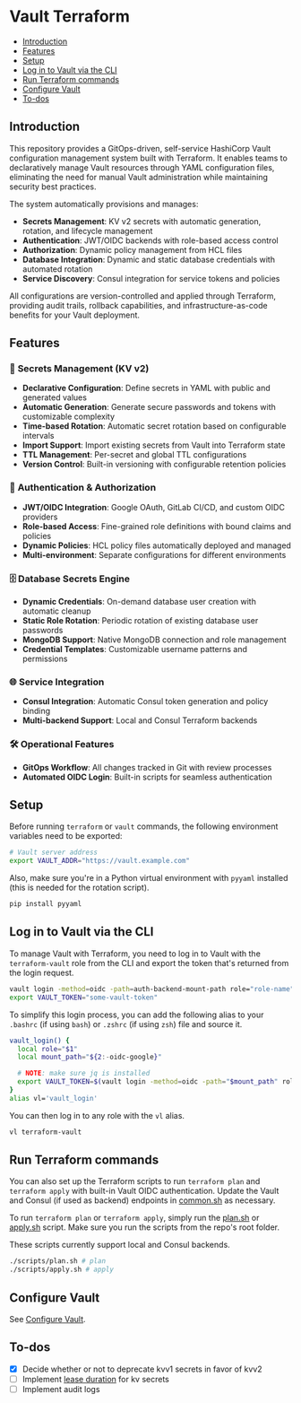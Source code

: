 # Vault Terraform

- [Introduction](#introduction)
- [Features](#features)
- [Setup](#setup)
- [Log in to Vault via the CLI](#log-in-to-vault-via-the-cli)
- [Run Terraform commands](#run-terraform-commands)
- [Configure Vault](#configure-vault)
- [To-dos](#to-dos)

## Introduction

This repository provides a GitOps-driven, self-service HashiCorp Vault configuration management system built with Terraform. It enables teams to declaratively manage Vault resources through YAML configuration files, eliminating the need for manual Vault administration while maintaining security best practices.

The system automatically provisions and manages:
- **Secrets Management**: KV v2 secrets with automatic generation, rotation, and lifecycle management
- **Authentication**: JWT/OIDC backends with role-based access control
- **Authorization**: Dynamic policy management from HCL files
- **Database Integration**: Dynamic and static database credentials with automated rotation
- **Service Discovery**: Consul integration for service tokens and policies

All configurations are version-controlled and applied through Terraform, providing audit trails, rollback capabilities, and infrastructure-as-code benefits for your Vault deployment.

## Features

### 🔐 **Secrets Management (KV v2)**
- **Declarative Configuration**: Define secrets in YAML with public and generated values
- **Automatic Generation**: Generate secure passwords and tokens with customizable complexity
- **Time-based Rotation**: Automatic secret rotation based on configurable intervals
- **Import Support**: Import existing secrets from Vault into Terraform state
- **TTL Management**: Per-secret and global TTL configurations
- **Version Control**: Built-in versioning with configurable retention policies

### 🔑 **Authentication & Authorization**
- **JWT/OIDC Integration**: Google OAuth, GitLab CI/CD, and custom OIDC providers
- **Role-based Access**: Fine-grained role definitions with bound claims and policies
- **Dynamic Policies**: HCL policy files automatically deployed and managed
- **Multi-environment**: Separate configurations for different environments

### 🗄️ **Database Secrets Engine**
- **Dynamic Credentials**: On-demand database user creation with automatic cleanup
- **Static Role Rotation**: Periodic rotation of existing database user passwords
- **MongoDB Support**: Native MongoDB connection and role management
- **Credential Templates**: Customizable username patterns and permissions

### 🌐 **Service Integration**
- **Consul Integration**: Automatic Consul token generation and policy binding
- **Multi-backend Support**: Local and Consul Terraform backends

### 🛠️ **Operational Features**
- **GitOps Workflow**: All changes tracked in Git with review processes
- **Automated OIDC Login**: Built-in scripts for seamless authentication

## Setup

Before running `terraform` or `vault` commands, the following environment variables need to be exported:

```bash
# Vault server address
export VAULT_ADDR="https://vault.example.com"
```

Also, make sure you're in a Python virtual environment with `pyyaml` installed (this is needed for the rotation script).

```bash
pip install pyyaml
```

## Log in to Vault via the CLI

To manage Vault with Terraform, you need to log in to Vault with the `terraform-vault` role from the CLI and export the token that's returned from the login request.

```bash
vault login -method=oidc -path=auth-backend-mount-path role="role-name"
export VAULT_TOKEN="some-vault-token"
```

To simplify this login process, you can add the following alias to your `.bashrc` (if using `bash`) or `.zshrc` (if using `zsh`) file and source it.

```bash
vault_login() {
  local role="$1"
  local mount_path="${2:-oidc-google}"

  # NOTE: make sure jq is installed
  export VAULT_TOKEN=$(vault login -method=oidc -path="$mount_path" role="$role" -format=json | jq -r .auth.client_token)
}
alias vl='vault_login'
```

You can then log in to any role with the `vl` alias.

```bash
vl terraform-vault
```

## Run Terraform commands

You can also set up the Terraform scripts to run `terraform plan` and `terraform apply` with built-in Vault OIDC authentication. Update the Vault and Consul (if used as backend) endpoints in [common.sh](/scripts/common.sh) as necessary.

To run `terraform plan` or `terraform apply`, simply run the [plan.sh](/scripts/plan.sh) or [apply.sh](/scripts/apply.sh) script. Make sure you run the scripts from the repo's root folder.

These scripts currently support local and Consul backends.

```bash
./scripts/plan.sh # plan
./scripts/apply.sh # apply
```

## Configure Vault

See [Configure Vault](/docs/configure-vault.md).

## To-dos

- [x] Decide whether or not to deprecate kvv1 secrets in favor of kvv2
- [ ] Implement [lease duration](https://developer.hashicorp.com/vault/docs/secrets/kv/kv-v1#ttls) for kv secrets
- [ ] Implement audit logs

